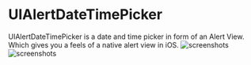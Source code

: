 # UIAlertDateTimePicker
UIAlertDateTimePicker is a date and time picker in form of an Alert View. Which gives you a feels of a native alert view in iOS.
![screenshots](https://user-images.githubusercontent.com/27779489/55546403-dc4fd200-56ec-11e9-99be-285a9e5b3fc1.png)
![screenshots](https://user-images.githubusercontent.com/27779489/55546404-dc4fd200-56ec-11e9-8f7d-82963b951961.png)
